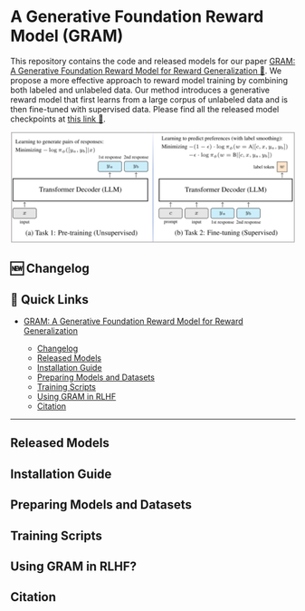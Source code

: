<!-- <div align="center">
  <h1>A Generative Foundation Reward Model for Reward Generalization</h1>
  <p align="center" dir="auto">
  <a href="https://"> 【Paper】 📝 </a> | 
  <a href="https://"> 【Models】 🤗 </a> 
  </p>
</div> -->

# A Generative Foundation Reward Model (GRAM)

This repository contains the code and released models for our paper [GRAM: A Generative Foundation Reward Model for Reward Generalization 📝](). We propose a more effective approach to reward model training by combining both labeled and unlabeled data. Our method introduces a generative reward model that first learns from a large corpus of unlabeled data and is then fine-tuned with supervised data. Please find all the released model checkpoints at [this link 🤗]().

<img src="./gram.png" width="1000px"></img>


## 🆕 Changelog



## 🔗 Quick Links
* [GRAM: A Generative Foundation Reward Model for Reward Generalization](#a-generative-foundation-reward-model-gram)

  * [Changelog](#changelog)
  * [Released Models](#released-models)
  * [Installation Guide](#installation)
  * [Preparing Models and Datasets](#preparing-models-and-datasets)
  * [Training Scripts](#training-scripts)
  * [Using GRAM in RLHF](#how-to-use-gram-in-rlhf)
  * [Citation](#citation)


---

## Released Models

## Installation Guide

## Preparing Models and Datasets

## Training Scripts

<!-- pre-training -->  

<!-- fine-tuning -->  

<!-- Evaluation -->

## Using GRAM in RLHF?

## Citation

